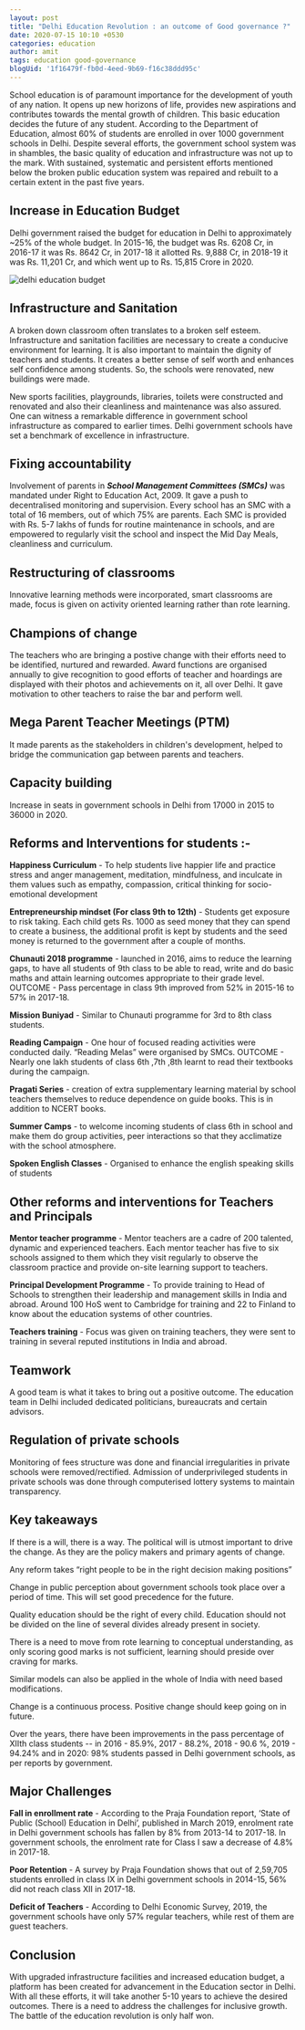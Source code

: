 ```yaml
---
layout: post
title: "Delhi Education Revolution : an outcome of Good governance ?"
date: 2020-07-15 10:10 +0530
categories: education
author: amit
tags: education good-governance
blogUid: '1f16479f-fb0d-4eed-9b69-f16c38ddd95c'
---
```


School education is of paramount importance for the development of youth of any nation. It opens up new horizons of life, provides new aspirations and contributes towards the mental growth of children. This basic education decides the future of any student. 
According to the Department of Education, almost 60% of students are enrolled in over 1000 government schools in Delhi. Despite several efforts, the government school system was in shambles, the basic quality of education and infrastructure was not up to the mark. With sustained, systematic and persistent efforts mentioned below the broken public education system was repaired and rebuilt to a certain extent in the past five years. 

## Increase in Education Budget 
Delhi government raised the budget for education in Delhi to approximately ~25% of the whole budget. In 2015-16, the budget was Rs. 6208 Cr, in 2016-17 it was Rs. 8642 Cr, in 2017-18 it allotted Rs. 9,888 Cr, in 2018-19 it was Rs. 11,201 Cr, and which went up to Rs. 15,815 Crore in 2020. 

![delhi education budget](/assets/images/delhi-budget.png)

## Infrastructure and Sanitation 
A broken down classroom often translates to a broken self esteem. Infrastructure and sanitation facilities are necessary to create a conducive environment for learning. It is also important to maintain the dignity of teachers and students. It creates a better sense of self worth and enhances self confidence among students. So, the schools were renovated, new buildings were made. 

New sports facilities, playgrounds, libraries, toilets were constructed and renovated and also their cleanliness and maintenance was also assured. One can witness a remarkable difference in government school infrastructure as compared to earlier times. Delhi government schools have set a benchmark of excellence in infrastructure. 

## Fixing accountability
Involvement of parents in ***School Management Committees (SMCs)*** was mandated under Right to Education Act, 2009. It gave a push to decentralised monitoring and supervision. Every school has an SMC with a total of 16 members, out of which 75% are parents. Each SMC is provided with Rs. 5-7 lakhs of funds for routine maintenance in schools, and are empowered to regularly visit the school and inspect the Mid Day Meals, cleanliness and curriculum.

## Restructuring of classrooms 
Innovative learning methods were incorporated, smart classrooms are made, focus is given on activity oriented learning rather than rote learning. 
 

## Champions of change 
The teachers who are bringing a postive change with their efforts need to be identified, nurtured and rewarded. Award functions are organised annually to give recognition to good efforts of teacher and hoardings are displayed with their photos and achievements on it, all over Delhi. It gave motivation to other teachers to raise the bar and perform well.

## Mega Parent Teacher Meetings (PTM) 
It made parents as the stakeholders in children's development, helped to bridge the communication gap between parents and teachers.

## Capacity building 
Increase in seats in government schools in Delhi from 17000 in 2015 to 36000 in 2020. 

## Reforms and Interventions for students :- 

**Happiness Curriculum** - To help students live happier life and practice stress and anger management, meditation, mindfulness, and inculcate in them values such as empathy, compassion, critical thinking for socio-emotional development 

**Entrepreneurship mindset (For class 9th to 12th)** - Students get exposure to risk taking. Each child gets Rs. 1000 as seed money that they can spend to create a business, the additional profit is kept by students and the seed money is returned to the government after a couple of months. 

**Chunauti 2018 programme** - launched in 2016, aims to reduce the learning gaps, to have all students of 9th class to be able to read, write and do basic maths and attain learning outcomes appropriate to their grade level. OUTCOME - Pass percentage in class 9th improved from 52% in 2015-16 to 57% in 2017-18. 

**Mission Buniyad** - Similar to Chunauti programme for 3rd to 8th class students. 

**Reading Campaign** - One hour of focused reading activities were conducted daily. “Reading Melas” were organised by SMCs. OUTCOME - Nearly one lakh students of class 6th ,7th ,8th learnt to read their textbooks during the campaign. 

**Pragati Series** - creation of extra supplementary learning material by school teachers themselves to reduce dependence on guide books. This is in addition to NCERT books.

**Summer Camps** - to welcome incoming students of class 6th in school and make them do group activities, peer interactions so that they acclimatize with the school atmosphere. 

**Spoken English Classes** - Organised to enhance the english speaking skills of students 


## Other reforms and interventions for Teachers and Principals 
**Mentor teacher programme** - Mentor teachers are a cadre of 200 talented, dynamic and experienced teachers. Each mentor teacher has five to six schools assigned to them which they visit regularly to observe the classroom practice and provide on-site learning support to teachers.

**Principal Development Programme** - To provide training to Head of Schools to strengthen their leadership and management skills in India and abroad. Around 100 HoS went to Cambridge for training and 22 to Finland to know about the education systems of other countries. 

**Teachers training** - Focus was given on training teachers, they were sent to training in several reputed institutions in India and abroad. 

## Teamwork 
A good team is what it takes to bring out a positive outcome. The education team in Delhi included dedicated politicians, bureaucrats and certain advisors.


## Regulation of private schools 
Monitoring of fees structure was done and financial irregularities in private schools were removed/rectified. Admission of underprivileged students in private schools was done through computerised lottery systems to maintain transparency. 

## Key takeaways 
If there is a will, there is a way. The political will is utmost important to drive the change. As they are the policy makers and primary agents of change. 

Any reform takes “right people to be in the right decision making positions” 

Change in public perception about government schools took place over a period of time. This will set good precedence for the future. 

Quality education should be the right of every child. Education should not be divided on the line of several divides already present in society. 

There is a need to move from rote learning to conceptual understanding, as only scoring good marks is not sufficient, learning should preside over craving for marks.

Similar models can also be applied in the whole of India with need based modifications. 

Change is a continuous process. Positive change should keep going on in future. 

Over the years, there have been improvements in the pass percentage of XIIth class students -- in 2016 - 85.9%, 2017 - 88.2%, 2018 - 90.6 %, 2019 - 94.24% and in 2020: 98% students passed in Delhi government schools, as per reports by government. 

## Major Challenges 
**Fall in enrollment rate** - According to the Praja Foundation report, ‘State of Public (School) Education in Delhi’, published in March 2019, enrolment rate in Delhi government schools has fallen by 8% from 2013-14 to 2017-18. In government schools, the enrolment rate for Class I saw a decrease of 4.8% in 2017-18.

**Poor Retention** - A survey by Praja Foundation shows that out of 2,59,705 students enrolled in class IX in Delhi government schools in 2014-15, 56% did not reach class XII in 2017-18. 

**Deficit of Teachers** - According to Delhi Economic Survey, 2019, the government schools have only 57% regular teachers, while rest of them are guest teachers. 

## Conclusion 
With upgraded infrastructure facilities and increased education budget, a platform has been created for advancement in the Education sector in Delhi. With all these efforts, it will take another 5-10 years to achieve the desired outcomes. There is a need to address the challenges for inclusive growth. The battle of the education revolution is only half won.







